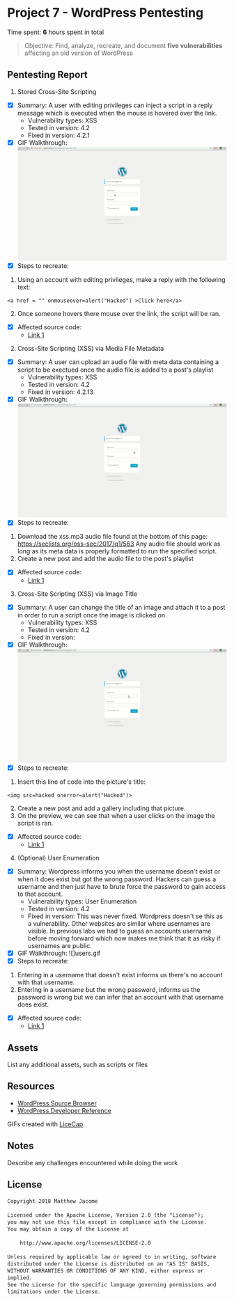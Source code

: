 # Project 7 - WordPress Pentesting

Time spent: **6** hours spent in total

> Objective: Find, analyze, recreate, and document **five vulnerabilities** affecting an old version of WordPress

## Pentesting Report

1. Stored Cross-Site Scripting
  - [x] Summary: A user with editing privileges can inject a script in a reply message which is executed when the mouse is hovered over the link.
    - Vulnerability types: XSS
    - Tested in version: 4.2
    - Fixed in version: 4.2.1
  - [x] GIF Walkthrough: ![](xss1.gif)
  - [x] Steps to recreate:
  1. Using an account with editing privileges, make a reply with the following text:
  ```
  <a href = "" onmouseover=alert("Hacked") >Click here</a>
  ```
  2. Once someone hovers there mouse over the link, the script will be ran.
  - [x] Affected source code:
    - [Link 1](https://core.trac.wordpress.org/browser/tags/4.2/src/wp-includes/comment-template.php)
2. Cross-Site Scripting (XSS) via Media File Metadata
  - [x] Summary: A user can upload an audio file with meta data containing a script to be exectued once the audio file is added to a post's playlist
    - Vulnerability types: XSS
    - Tested in version: 4.2
    - Fixed in version: 4.2.13
  - [x] GIF Walkthrough: ![](audioxss1.gif)
  - [x] Steps to recreate:
  1. Download the xss.mp3 audio file found at the bottom of this page: https://seclists.org/oss-sec/2017/q1/563
  Any audio file should work as long as its meta data is properly formatted to run the specified script.
  2. Create a new post and add the audio file to the post's playlist
  
  - [x] Affected source code:
    - [Link 1](https://github.com/WordPress/WordPress/commit/28f838ca3ee205b6f39cd2bf23eb4e5f52796bd7)
3. Cross-Site Scripting (XSS) via Image Title
  - [x] Summary: A user can change the title of an image and attach it to a post in order to run a script once the image is clicked on. 
    - Vulnerability types: XSS
    - Tested in version: 4.2
    - Fixed in version: 
  - [x] GIF Walkthrough: ![](imagexss1.gif)
  - [x] Steps to recreate: 
  1. Insert this line of code into the picture's title:
  ```
  <img src=hacked onerror=alert("Hacked")>
  ```
  2. Create a new post and add a gallery including that picture.
  3. On the preview, we can see that when a user clicks on the image the script is ran. 
  
  - [x] Affected source code:
    - [Link 1](https://core.trac.wordpress.org/browser/tags/4.2/src/wp-content/themes/twentyfifteen/image.php)
4. (Optional) User Enumeration
  - [x] Summary: Wordpress informs you when the username doesn't exist or when it does exist but got the wrong password. Hackers can guess a username and then just have to brute force the password to gain access to that account. 
    - Vulnerability types: User Enumeration
    - Tested in version: 4.2
    - Fixed in version: This was never fixed. Wordpress doesn't se this as a vulnerability. Other websites are similar where usernames are visible. In previous labs we had to guess an accounts username before moving forward which now makes me think that it as risky if usernames are public. 
  - [x] GIF Walkthrough: ![]users.gif
  - [x] Steps to recreate: 
  1. Entering in a username that doesn't exist informs us there's no account with that username.
  2. Entering in a username but the wrong password, informs us the password is wrong but we can infer that an account with that username does exist. 
  - [x] Affected source code:
    - [Link 1](https://core.trac.wordpress.org/browser/tags/4.2/src/wp-includes/user.php)

## Assets

List any additional assets, such as scripts or files

## Resources

- [WordPress Source Browser](https://core.trac.wordpress.org/browser/)
- [WordPress Developer Reference](https://developer.wordpress.org/reference/)

GIFs created with [LiceCap](http://www.cockos.com/licecap/).

## Notes

Describe any challenges encountered while doing the work

## License

    Copyright 2018 Matthew Jacome

    Licensed under the Apache License, Version 2.0 (the "License");
    you may not use this file except in compliance with the License.
    You may obtain a copy of the License at

        http://www.apache.org/licenses/LICENSE-2.0

    Unless required by applicable law or agreed to in writing, software
    distributed under the License is distributed on an "AS IS" BASIS,
    WITHOUT WARRANTIES OR CONDITIONS OF ANY KIND, either express or implied.
    See the License for the specific language governing permissions and
    limitations under the License.
